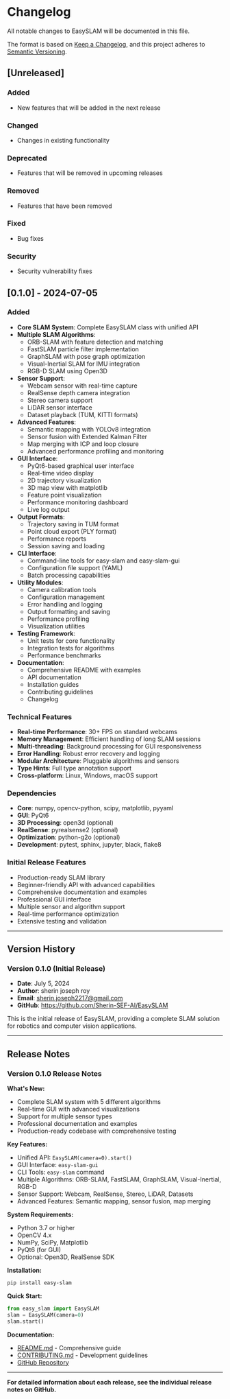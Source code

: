 # Changelog

All notable changes to EasySLAM will be documented in this file.

The format is based on [Keep a Changelog](https://keepachangelog.com/en/1.0.0/),
and this project adheres to [Semantic Versioning](https://semver.org/spec/v2.0.0.html).

## [Unreleased]

### Added
- New features that will be added in the next release

### Changed
- Changes in existing functionality

### Deprecated
- Features that will be removed in upcoming releases

### Removed
- Features that have been removed

### Fixed
- Bug fixes

### Security
- Security vulnerability fixes

## [0.1.0] - 2024-07-05

### Added
- **Core SLAM System**: Complete EasySLAM class with unified API
- **Multiple SLAM Algorithms**:
  - ORB-SLAM with feature detection and matching
  - FastSLAM particle filter implementation
  - GraphSLAM with pose graph optimization
  - Visual-Inertial SLAM for IMU integration
  - RGB-D SLAM using Open3D
- **Sensor Support**:
  - Webcam sensor with real-time capture
  - RealSense depth camera integration
  - Stereo camera support
  - LiDAR sensor interface
  - Dataset playback (TUM, KITTI formats)
- **Advanced Features**:
  - Semantic mapping with YOLOv8 integration
  - Sensor fusion with Extended Kalman Filter
  - Map merging with ICP and loop closure
  - Advanced performance profiling and monitoring
- **GUI Interface**:
  - PyQt6-based graphical user interface
  - Real-time video display
  - 2D trajectory visualization
  - 3D map view with matplotlib
  - Feature point visualization
  - Performance monitoring dashboard
  - Live log output
- **Output Formats**:
  - Trajectory saving in TUM format
  - Point cloud export (PLY format)
  - Performance reports
  - Session saving and loading
- **CLI Interface**:
  - Command-line tools for easy-slam and easy-slam-gui
  - Configuration file support (YAML)
  - Batch processing capabilities
- **Utility Modules**:
  - Camera calibration tools
  - Configuration management
  - Error handling and logging
  - Output formatting and saving
  - Performance profiling
  - Visualization utilities
- **Testing Framework**:
  - Unit tests for core functionality
  - Integration tests for algorithms
  - Performance benchmarks
- **Documentation**:
  - Comprehensive README with examples
  - API documentation
  - Installation guides
  - Contributing guidelines
  - Changelog

### Technical Features
- **Real-time Performance**: 30+ FPS on standard webcams
- **Memory Management**: Efficient handling of long SLAM sessions
- **Multi-threading**: Background processing for GUI responsiveness
- **Error Handling**: Robust error recovery and logging
- **Modular Architecture**: Pluggable algorithms and sensors
- **Type Hints**: Full type annotation support
- **Cross-platform**: Linux, Windows, macOS support

### Dependencies
- **Core**: numpy, opencv-python, scipy, matplotlib, pyyaml
- **GUI**: PyQt6
- **3D Processing**: open3d (optional)
- **RealSense**: pyrealsense2 (optional)
- **Optimization**: python-g2o (optional)
- **Development**: pytest, sphinx, jupyter, black, flake8

### Initial Release Features
- Production-ready SLAM library
- Beginner-friendly API with advanced capabilities
- Comprehensive documentation and examples
- Professional GUI interface
- Multiple sensor and algorithm support
- Real-time performance optimization
- Extensive testing and validation

---

## Version History

### Version 0.1.0 (Initial Release)
- **Date**: July 5, 2024
- **Author**: sherin joseph roy
- **Email**: sherin.joseph2217@gmail.com
- **GitHub**: https://github.com/Sherin-SEF-AI/EasySLAM

This is the initial release of EasySLAM, providing a complete SLAM solution for robotics and computer vision applications.

---

## Release Notes

### Version 0.1.0 Release Notes

**What's New:**
- Complete SLAM system with 5 different algorithms
- Real-time GUI with advanced visualizations
- Support for multiple sensor types
- Professional documentation and examples
- Production-ready codebase with comprehensive testing

**Key Features:**
- Unified API: `EasySLAM(camera=0).start()`
- GUI Interface: `easy-slam-gui`
- CLI Tools: `easy-slam` command
- Multiple Algorithms: ORB-SLAM, FastSLAM, GraphSLAM, Visual-Inertial, RGB-D
- Sensor Support: Webcam, RealSense, Stereo, LiDAR, Datasets
- Advanced Features: Semantic mapping, sensor fusion, map merging

**System Requirements:**
- Python 3.7 or higher
- OpenCV 4.x
- NumPy, SciPy, Matplotlib
- PyQt6 (for GUI)
- Optional: Open3D, RealSense SDK

**Installation:**
```bash
pip install easy-slam
```

**Quick Start:**
```python
from easy_slam import EasySLAM
slam = EasySLAM(camera=0)
slam.start()
```

**Documentation:**
- [README.md](README.md) - Comprehensive guide
- [CONTRIBUTING.md](CONTRIBUTING.md) - Development guidelines
- [GitHub Repository](https://github.com/Sherin-SEF-AI/EasySLAM)

---

**For detailed information about each release, see the individual release notes on GitHub.** 